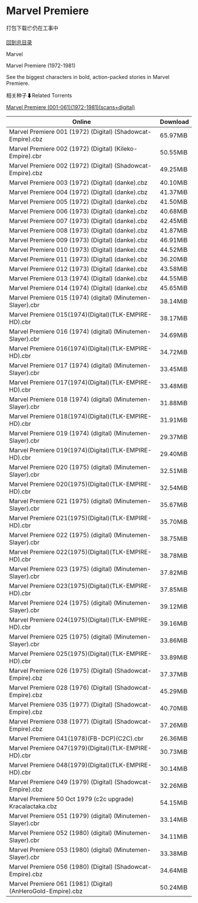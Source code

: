 # Marvel Premiere

打包下载📦仍在工事中

[回到总目录](/Catalogs.md)

Marvel

Marvel Premiere (1972-1981)

See the biggest characters in bold, action-packed stories in Marvel Premiere.





相关种子⬇Related Torrents

[Marvel Premiere (001-061)(1972-1981)(scans+digital)](https://github.com/alicewish/markdown/blob/master/torrent/Marvel-Premiere--001-061--1972-1981--scans-digital.md)

Online | Download
--- | ---
Marvel Premiere 001 (1972) (Digital) (Shadowcat-Empire).cbz | 65.97MiB
Marvel Premiere 002 (1972) (Digital) (Kileko-Empire).cbr | 50.55MiB
Marvel Premiere 002 (1972) (Digital) (Shadowcat-Empire).cbz | 49.25MiB
Marvel Premiere 003 (1972) (Digital) (danke).cbz | 40.10MiB
Marvel Premiere 004 (1972) (Digital) (danke).cbz | 41.37MiB
Marvel Premiere 005 (1972) (Digital) (danke).cbz | 41.50MiB
Marvel Premiere 006 (1973) (Digital) (danke).cbz | 40.68MiB
Marvel Premiere 007 (1973) (Digital) (danke).cbz | 42.45MiB
Marvel Premiere 008 (1973) (Digital) (danke).cbz | 41.87MiB
Marvel Premiere 009 (1973) (Digital) (danke).cbz | 46.91MiB
Marvel Premiere 010 (1973) (Digital) (danke).cbz | 44.52MiB
Marvel Premiere 011 (1973) (Digital) (danke).cbz | 36.20MiB
Marvel Premiere 012 (1973) (Digital) (danke).cbz | 43.58MiB
Marvel Premiere 013 (1974) (Digital) (danke).cbz | 44.55MiB
Marvel Premiere 014 (1974) (Digital) (danke).cbz | 45.65MiB
Marvel Premiere 015 (1974) (digital) (Minutemen-Slayer).cbr | 38.14MiB
Marvel Premiere 015(1974)(Digital)(TLK-EMPIRE-HD).cbr | 38.17MiB
Marvel Premiere 016 (1974) (digital) (Minutemen-Slayer).cbr | 34.69MiB
Marvel Premiere 016(1974)(Digital)(TLK-EMPIRE-HD).cbr | 34.72MiB
Marvel Premiere 017 (1974) (digital) (Minutemen-Slayer).cbr | 33.45MiB
Marvel Premiere 017(1974)(Digital)(TLK-EMPIRE-HD).cbr | 33.48MiB
Marvel Premiere 018 (1974) (digital) (Minutemen-Slayer).cbr | 31.88MiB
Marvel Premiere 018(1974)(Digital)(TLK-EMPIRE-HD).cbr | 31.91MiB
Marvel Premiere 019 (1974) (digital) (Minutemen-Slayer).cbr | 29.37MiB
Marvel Premiere 019(1974)(Digital)(TLK-EMPIRE-HD).cbr | 29.40MiB
Marvel Premiere 020 (1975) (digital) (Minutemen-Slayer).cbr | 32.51MiB
Marvel Premiere 020(1975)(Digital)(TLK-EMPIRE-HD).cbr | 32.54MiB
Marvel Premiere 021 (1975) (digital) (Minutemen-Slayer).cbr | 35.67MiB
Marvel Premiere 021(1975)(Digital)(TLK-EMPIRE-HD).cbr | 35.70MiB
Marvel Premiere 022 (1975) (digital) (Minutemen-Slayer).cbr | 38.75MiB
Marvel Premiere 022(1975)(Digital)(TLK-EMPIRE-HD).cbr | 38.78MiB
Marvel Premiere 023 (1975) (digital) (Minutemen-Slayer).cbr | 37.82MiB
Marvel Premiere 023(1975)(Digital)(TLK-EMPIRE-HD).cbr | 37.85MiB
Marvel Premiere 024 (1975) (digital) (Minutemen-Slayer).cbr | 39.12MiB
Marvel Premiere 024(1975)(Digital)(TLK-EMPIRE-HD).cbr | 39.16MiB
Marvel Premiere 025 (1975) (digital) (Minutemen-Slayer).cbr | 33.86MiB
Marvel Premiere 025(1975)(Digital)(TLK-EMPIRE-HD).cbr | 33.89MiB
Marvel Premiere 026 (1975) (Digital) (Shadowcat-Empire).cbz | 37.37MiB
Marvel Premiere 028 (1976) (Digital) (Shadowcat-Empire).cbz | 45.29MiB
Marvel Premiere 035 (1977) (Digital) (Shadowcat-Empire).cbz | 40.70MiB
Marvel Premiere 038 (1977) (Digital) (Shadowcat-Empire).cbz | 37.26MiB
Marvel Premiere 041(1978)(FB-DCP)(C2C).cbr | 26.36MiB
Marvel Premiere 047(1979)(Digital)(TLK-EMPIRE-HD).cbr | 30.73MiB
Marvel Premiere 048(1979)(Digital)(TLK-EMPIRE-HD).cbr | 30.14MiB
Marvel Premiere 049 (1979) (Digital) (Shadowcat-Empire).cbz | 32.26MiB
Marvel Premiere 50 Oct 1979 (c2c upgrade) Kracalactaka.cbz | 54.15MiB
Marvel Premiere 051 (1979) (digital) (Minutemen-Slayer).cbr | 33.14MiB
Marvel Premiere 052 (1980) (digital) (Minutemen-Slayer).cbr | 34.11MiB
Marvel Premiere 053 (1980) (digital) (Minutemen-Slayer).cbr | 33.38MiB
Marvel Premiere 056 (1980) (Digital) (Shadowcat-Empire).cbz | 34.64MiB
Marvel Premiere 061 (1981) (Digital) (AnHeroGold-Empire).cbz | 50.24MiB